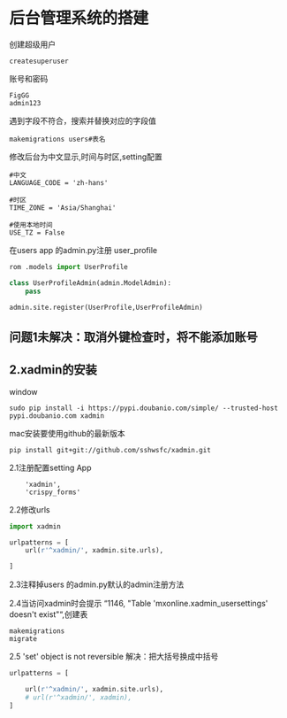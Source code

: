 # 后台管理系统的搭建

创建超级用户

```
createsuperuser
```

账号和密码

```
FigGG
admin123
```

遇到字段不符合，搜索并替换对应的字段值

```
makemigrations users#表名
```

修改后台为中文显示,时间与时区,setting配置

```
#中文
LANGUAGE_CODE = 'zh-hans'

#时区
TIME_ZONE = 'Asia/Shanghai'

#使用本地时间
USE_TZ = False
```

在users app 的admin.py注册 user\_profile

```py
rom .models import UserProfile

class UserProfileAdmin(admin.ModelAdmin):
    pass

admin.site.register(UserProfile,UserProfileAdmin)
```

## 问题1未解决：取消外键检查时，将不能添加账号

## 2.xadmin的安装

window

```
sudo pip install -i https://pypi.doubanio.com/simple/ --trusted-host pypi.doubanio.com xadmin
```

mac安装要使用github的最新版本

```
pip install git+git://github.com/sshwsfc/xadmin.git
```

2.1注册配置setting App

```
    'xadmin',
    'crispy_forms'
```

2.2修改urls

```py
import xadmin

urlpatterns = [
    url(r'^xadmin/', xadmin.site.urls),

]
```

2.3注释掉users 的admin.py默认的admin注册方法

2.4当访问xadmin时会提示 “1146, "Table 'mxonline.xadmin\_usersettings' doesn't exist"“,创建表

```
makemigrations
migrate
```

2.5  'set' object is not reversible 解决：把大括号换成中括号

```py
urlpatterns = [

    url(r'^xadmin/', xadmin.site.urls),
    # url(r'^xadmin/', xadmin),
]
```



